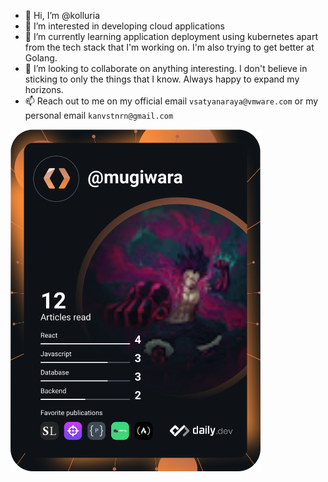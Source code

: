 - 👋 Hi, I’m @kolluria
- 👀 I’m interested in developing cloud applications
- 🌱 I’m currently learning application deployment using kubernetes apart from the tech stack that I'm working on. I'm also trying to get better at Golang.
- 💞️ I’m looking to collaborate on anything interesting. I don't believe in sticking to only the things that I know. Always happy to expand my horizons.
- 📫 Reach out to me on my official email `vsatyanaraya@vmware.com` or my personal email `kanvstnrn@gmail.com` 

<!---
kolluria/kolluria is a ✨ special ✨ repository because its `README.md` (this file) appears on your GitHub profile.
You can click the Preview link to take a look at your changes.
--->
<a href="https://app.daily.dev/mugiwara"><img src="https://github.com/kolluria/kolluria/blob/main/devcard.svg" width="400" alt="Kolluri's Dev Card"/></a>
